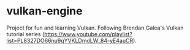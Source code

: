 # vulkan-engine

Project for fun and learning Vulkan. Following Brendan Galea's Vulkan tutorial series (https://www.youtube.com/playlist?list=PL8327DO66nu9qYVKLDmdLW_84-yE4auCR).
